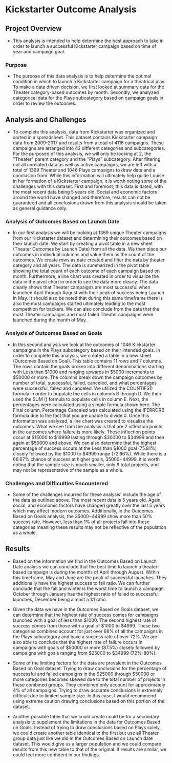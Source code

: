# Kickstarter Outcome Analysis

## Project Overview 
- This analysis is intended to help determine the best approach to take in order to launch a successful Kickstarter campaign based on time of year and campaign goal. 

### Purpose 
- The purpose of this data analysis is to help determine the optimal condition in which to launch a Kickstarter campaign for a theatrical play. To make a data driven decision, we first looked at summary data for the Theater category-based outcomes by month. Secondly, we analyzed categorical data for the Plays subcategory based on campaign goals in order to review the outcomes.

## Analysis and Challenges
- To complete this analysis, data from Kickstarter was organized and sorted in a spreadsheet. This dataset contains Kickstarter campaign data from 2009-2017 and results from a total of 4116 campaigns. These campaigns are arranged into 42 different categories and subcategories. For the purposed of this analysis, we will only be looking at 2, the "Theater" parent category and the "Plays" subcategory. After filtering out all unrelated data as well as active campaigns, we are left with a total of 1369 Theater and 1046 Plays campaigns to draw data and a conclusion from. While this information will ultimately help guide Louise in her formation of a Kickstarter campaign, it is worth noting some of the challenges with this dataset. First and foremost, this data is dated, with the most recent data being 5 years old. Social and economic factors around the world have changed and therefore, results can not be guaranteed and all conclusions drawn from this analysis should be taken as general guidance only. 

### Analysis of Outcomes Based on Launch Date
- In our first analysis we will be looking at 1369 unique Theater campaigns from our Kickstarter dataset and determining their outcomes based on their launch date. We start by creating a pivot table in a new sheet (Theater Outcomes by Launch Date) from all the data. We then place our outcomes in individual columns and value them as the count of the outcomes. We create rows as date created and filter the data by theater category and all years. The data is summarized in the pivot table showing the total count of each outcome of each campaign based on month.   Furthermore, a line chart was created in order to visualize the data in the pivot chart in order to see the data more clearly. The data clearly shows that Theater campaigns are most successful when launched April through August with their peak of success being Launch in May. It should also be noted that during this same timeframe there is also the most campaigns started ultimately leading to the most competition for backers. We can also conclude from the data that the most Theater campaigns and most failed Theater campaigns were launched during the month of May. 

### Analysis of Outcomes Based on Goals 
- In this second analysis we look at the outcomes of 1046 Kickstarter campaigns in the Plays subcategory based on their intended goals. In order to complete this analysis, we created a table in a new sheet (Outcomes Based on Goal). This table contains 11 rows and 7 columns. The rows contain the goals broken into different denominations starting with Less than $1000 and ranging upwards in $5000 increments to $50000 or more. The columns break down the campaign outcomes by number of total, successful, failed, canceled, and what percentages were successful, failed and canceled. We utilized the COUNTIFS() formula in order to populate the cells in columns B through D.   We then used the SUM () formula to populate cells in column E.   Next, the percentages were calculated using a simple formula shown here.   The Final column, Percentage Canceled was calculated using the IFERROR() formula due to the fact that you are unable to divide 0.    Once this information was analyzed, a line chart was created to visualize the outcomes. What we see from the analysis is that are 2 inflection points in the outcomes where failure is more likely. These inflection points occur at $15000 to $19999 lasting through $30000 to $34999 and then again at $50000 and above.  We can also determine that the highest percentage of success occurs at the Less than $1000 goal (75.81%) closely followed by the $1000 to $4999 range (72.66%). While there is a 66.67% chance of success at higher goals, $35000-$44999, it is worth noting that the sample size is much smaller, only 9 total projects, and may not be representative of the sample as a whole.  

### Challenges and Difficulties Encountered
- Some of the challenges incurred for these analysis' include the age of the data as outlined above. The most recent data is 5 years old. Again, social, and economic factors have changed greatly over the last 5 years which may affect modern outcomes. Additionally, in the Outcomes Based on Goals analysis, the $35000-$44999 show more than 50% success rate. However, less than 1% of all projects fall into these categories meaning these results may not be reflective of the population as a whole. 

## Results

- Based on the information we find in the Outcomes Based on Launch Date analysis we can conclude that the best time to launch a theater-based campaign is during the months of April through August. 
Within this timeframe, May and June are the peak of successful launches. They additionally have the highest success to fail ratio. We can further conclude that the fall and winter is the worst 
time to launch a campaign. October through January has the highest ratio of failed to successful launches, December being almost a 1:1 ratio. 

- Given the data we have in the Outcomes Based on Goals dataset, we can determine that the highest rate of success comes for campaigns launched with a goal of less than $1000. The second highest rate of success comes from those with a goal of $1000 to $4999. These two categories combined account for just over 68% of all the campaigns in the Plays subcategory and have a success rate of over 72%. We are also able to conclude that the highest rate of failure occurs in campaigns with goals of $50000 or more (87.5%) closely followed by campaigns with goals ranging from $25000 to $34999 (72%-80%).

- Some of the limiting factors for the data are prevalent in the Outcomes Based on Goal dataset. Trying to draw conclusions for the percentage of successful and failed campaigns in the $25000 through $50000 or more categories becomes skewed due to the total number of projects in these combined groups. They combined only account for approximately 4% of all campaigns. Trying to draw accurate conclusions is extremely difficult due to limited sample size. In this case, I would recommend using extreme caution drawing conclusions based on this portion of the dataset. 

- Another possible table that we could create could be for a secondary analysis to supplement the limitations in the data for Outcomes Based on Goals. Instead of trying to draw conclusions based on Plays solely, we could create another table identical to the first but use all Theater group data just like we did in the Outcomes Based on Launch date dataset. This would give us a larger population and we could compare results from this new table to that of the original. If results are similar, we could feel more confident in our findings.
